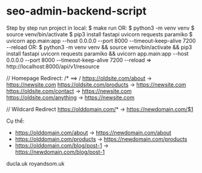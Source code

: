 # seo-admin-backend-script
Step by step run project in local:
$ make run
OR:
$ python3 -m venv venv
$ source venv/bin/activate
$ pip3 install fastapi uvicorn requests paramiko 
$ uvicorn app.main:app --host 0.0.0.0 --port 8000 --timeout-keep-alive 7200 --reload
OR:
$ python3 -m venv venv && source venv/bin/activate && pip3 install fastapi uvicorn requests paramiko && uvicorn app.main:app --host 0.0.0.0 --port 8000 --timeout-keep-alive 7200 --reload
=> http://localhost:8000/api/v1/resource

// Homepage Redirect: /* ==> /
https://oldsite.com/about       → https://newsite.com
https://oldsite.com/products    → https://newsite.com
https://oldsite.com/contact     → https://newsite.com
https://oldsite.com/anything    → https://newsite.com

// Wildcard Redirect https://olddomain.com/* → https://newdomain.com/$1 

Cụ thể:
- https://olddomain.com/about → https://newdomain.com/about
- https://olddomain.com/products → https://newdomain.com/products
- https://olddomain.com/blog/post-1 → https://newdomain.com/blog/post-1

ducla.uk
royandsom.uk